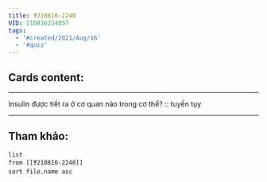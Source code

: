 ```yaml
---
title: ❓210816-2240
UID: 210816224057
tags:
  - '#created/2021/Aug/16'
  - '#quiz'
---
```


## Cards content:
---

Insulin được tiết ra ở cơ quan nào trong cơ thể? :: tuyến tụy
<!--SR:!2021-10-05,36,290-->

---


## Tham khảo:
```dataview
list
from [[❓210816-2240]]
sort file.name asc
```